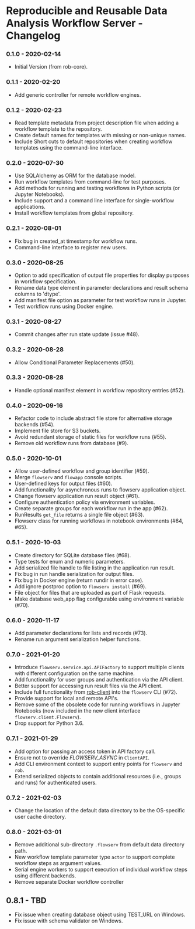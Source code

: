 # Reproducible and Reusable Data Analysis Workflow Server - Changelog

### 0.1.0 - 2020-02-14

* Initial Version (from rob-core).


### 0.1.1 - 2020-02-20

* Add generic controller for remote workflow engines.


### 0.1.2 - 2020-02-23

* Read template metadata from project description file when adding a workflow template to the repository.
* Create default names for templates with missing or non-unique names.
* Include Short cuts to default repositories when creating workflow templates using the command-line interface.


### 0.2.0 - 2020-07-30

* Use SQLAlchemy as ORM for the database model.
* Run workflow templates from command-line for test purposes.
* Add methods for running and testing workflows in Python scripts (or Jupyter Notebooks).
* Include support and a command line interface for single-workflow applications.
* Install workflow templates from global repository.


### 0.2.1 - 2020-08-01

* Fix bug in created_at timestamp for workflow runs.
* Command-line interface to register new users.


### 0.3.0 - 2020-08-25

* Option to add specification of output file properties for display purposes in workflow specification.
* Rename data type element in parameter declarations and result schema columns to 'dtype'.
* Add manifest file option as parameter for test workflow runs in Jupyter.
* Test workflow runs using Docker engine.


### 0.3.1 - 2020-08-27

* Commit changes after run state update (issue \#48).


### 0.3.2 - 2020-08-28

* Allow Conditional Parameter Replacements (\#50).


### 0.3.3 - 2020-08-28

* Handle optional manifest element in workflow repository entries (\#52).


### 0.4.0 - 2020-09-16

* Refactor code to include abstract file store for alternative storage backends (\#54).
* Implement file store for S3 buckets.
* Avoid redundant storage of static files for workflow runs (\#55).
* Remove old workflow runs from database (\#9).


### 0.5.0 - 2020-10-01

* Allow user-defined workflow and group identifier (\#59).
* Merge `flowserv` and `flowapp` console scripts.
* User-defined keys for output files (\#60).
* Add functionality for asynchronous runs to flowserv application object.
* Change flowserv application run result object (\#61).
* Configure authentication policy via environment variables.
* Create separate groups for each workflow run in the app (\#62).
* RunResults `get_file` returns a single file object (\#63).
* Flowserv class for running workflows in notebook environments (\#64, \#65).


### 0.5.1 - 2020-10-03

* Create directory for SQLite database files (\#68).
* Type tests for enum and numeric parameters.
* Add serialized file handle to file listing in the application run result.
* Fix bug in run handle serialization for output files.
* Fix bug in Docker engine (return rundir in error case).
* Add ignore postproc option to `flowserv install` (\#69).
* File object for files that are uploaded as part of Flask requests.
* Make database web_app flag configurable using environment variable (\#70).


### 0.6.0 - 2020-11-17

* Add parameter declarations for lists and records (\#73).
* Rename run argument serialization helper functions.


### 0.7.0 - 2021-01-20

* Introduce `flowserv.service.api.APIFactory` to support multiple clients with different configuration on the same machine.
* Add functionality for user groups and authentication via the API client.
* Better support for accessing run result files via the API client.
* Include full functionality from [rob-client](https://github.com/scailfin/rob-client) into the `flowserv` CLI (\#72).
* Provide support for local and remote API's.
* Remove some of the obsolete code for running workflows in Jupyter Notebooks (now included in the new client interface `flowserv.client.Flowserv`).
* Drop support for Python 3.6.


### 0.7.1 - 2021-01-29

* Add option for passing an access token in API factory call.
* Ensure not to override *FLOWSERV_ASYNC* in `ClientAPI`.
* Add CLI environment context to support entry points for `flowserv` and `rob`.
* Extend serialized objects to contain additional resources (i.e., groups and runs) for authenticated users.


### 0.7.2 - 2021-02-03

* Change the location of the default data directory to be the OS-specific user cache directory.


### 0.8.0 - 2021-03-01

* Remove additional sub-directory `.flowserv` from default data directory path.
* New workflow template parameter type `actor` to support complete workflow steps as argument values.
* Serial engine workers to support execution of individual workflow steps using different backends.
* Remove separate Docker workflow controller


## 0.8.1 - TBD

* Fix issue when creating database object using TEST_URL on Windows.
* Fix issue with schema validator on Windows.
